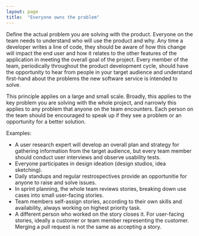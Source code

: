 ```yaml
---
layout: page
title:  "Everyone owns the problem"
---
```


Define the actual problem you are solving with the product.  Everyone on the team needs to understand who will use the product and why.  Any time a developer writes a line of code, they should be aware of how this change will impact the end user and how it relates to the other features of the application in meeting the overall goal of the project.  Every member of the team, periodically throughout the product development cycle, should have the opportunity to hear from people in your target audience and understand first-hand about the problems the new software service is intended to solve.

This principle applies on a large and small scale.  Broadly, this applies to the key problem you are solving with the whole project, and narrowly this applies to any problem that anyone on the team encounters. Each person on the team should be encouraged to speak up if they see a problem or an opportunity for a better solution.

Examples:

* A user research expert will develop an overall plan and strategy for gathering information from the target audience, but every team member should conduct user interviews and observe usability tests.
* Everyone participates in design ideation (design studios, idea sketching).
* Daily standups and regular restrospectives provide an opportunitie for anyone to raise and solve issues.
* In sprint planning, the whole team reviews stories, breaking down use cases into small user-facing stories.
* Team members self-assign stories, according to their own skills and availability, always working on highest priority task.
* A different person who worked on the story closes it.  For user-facing stories, ideally a customer or team member representing the customer.  Merging a pull request is not the same as accepting a story.
